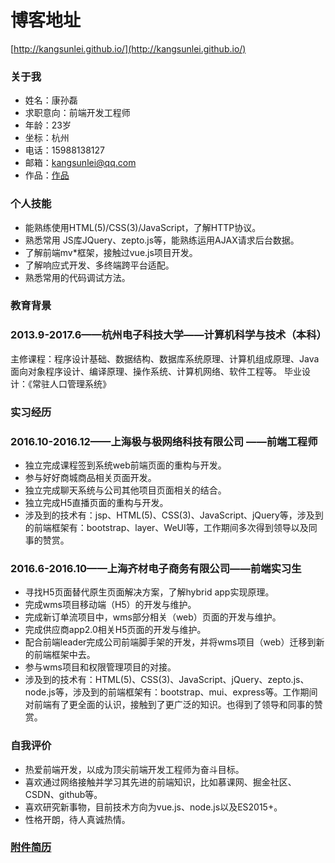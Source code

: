 # 博客地址
[http://kangsunlei.github.io/](http://kangsunlei.github.io/)


### 关于我
* 姓名：康孙磊
* 求职意向：前端开发工程师
* 年龄：23岁
* 坐标：杭州
* 电话：15988138127
* 邮箱：kangsunlei@qq.com
* 作品：[作品](http://conwey.coding.me/web#port)

### 个人技能

* 能熟练使用HTML(5)/CSS(3)/JavaScript，了解HTTP协议。
* 熟悉常用 JS库JQuery、zepto.js等，能熟练运用AJAX请求后台数据。
* 了解前端mv*框架，接触过vue.js项目开发。
* 了解响应式开发、多终端跨平台适配。
* 熟悉常用的代码调试方法。

### 教育背景

### 2013.9-2017.6——杭州电子科技大学——计算机科学与技术（本科）

主修课程：程序设计基础、数据结构、数据库系统原理、计算机组成原理、Java面向对象程序设计、编译原理、操作系统、计算机网络、软件工程等。
毕业设计：《常驻人口管理系统》

### 实习经历

### 2016.10-2016.12——上海极与极网络科技有限公司 ——前端工程师

* 独立完成课程签到系统web前端页面的重构与开发。
* 参与好好商城商品相关页面开发。
* 独立完成聊天系统与公司其他项目页面相关的结合。
* 独立完成H5直播页面的重构与开发。
* 涉及到的技术有：jsp、HTML(5)、CSS(3)、JavaScript、jQuery等，涉及到的前端框架有：bootstrap、layer、WeUI等，工作期间多次得到领导以及同事的赞赏。

### 2016.6-2016.10——上海齐材电子商务有限公司——前端实习生

* 寻找H5页面替代原生页面解决方案，了解hybrid app实现原理。
* 完成wms项目移动端（H5）的开发与维护。
* 完成新订单流项目中，wms部分相关（web）页面的开发与维护。
* 完成供应商app2.0相关H5页面的开发与维护。
* 配合前端leader完成公司前端脚手架的开发，并将wms项目（web）迁移到新的前端框架中去。
* 参与wms项目和权限管理项目的对接。
* 涉及到的技术有：HTML(5)、CSS(3)、JavaScript、jQuery、zepto.js、node.js等，涉及到的前端框架有：bootstrap、mui、express等。工作期间对前端有了更全面的认识，接触到了更广泛的知识。也得到了领导和同事的赞赏。

### 自我评价

* 热爱前端开发，以成为顶尖前端开发工程师为奋斗目标。
* 喜欢通过网络接触并学习其先进的前端知识，比如慕课网、掘金社区、CSDN、github等。
* 喜欢研究新事物，目前技术方向为vue.js、node.js以及ES2015+。
* 性格开朗，待人真诚热情。


### [附件简历](https://github.com/kangsunlei/doc/blob/master/%E5%89%8D%E7%AB%AF_%E5%BA%B7%E5%AD%99%E7%A3%8A-15988138127.pdf)